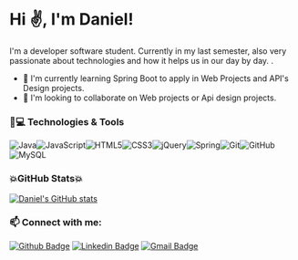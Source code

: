 # Hi ✌️, I'm Daniel!

I'm a developer software student. Currently in my last semester, also very passionate about technologies and how it helps us in our day by day.  .

- 🔭 I'm currently learning Spring Boot to apply in Web Projects and API's Design projects.
- 🤝 I'm looking to collaborate on Web projects or Api design projects.

### 🚀💻 Technologies & Tools

<img alt="Java" src="https://img.shields.io/badge/java-%23ED8B00.svg?&style=for-the-badge&logo=java&logoColor=white"/><img alt="JavaScript" src="https://img.shields.io/badge/javascript%20-%23323330.svg?&style=for-the-badge&logo=javascript&logoColor=%23F7DF1E"/><img alt="HTML5" src="https://img.shields.io/badge/html5%20-%23E34F26.svg?&style=for-the-badge&logo=html5&logoColor=white"/><img alt="CSS3" src="https://img.shields.io/badge/css3%20-%231572B6.svg?&style=for-the-badge&logo=css3&logoColor=white"/><img alt="jQuery" src="https://img.shields.io/badge/jquery%20-%230769AD.svg?&style=for-the-badge&logo=jquery&logoColor=white"/><img alt="Spring" src="https://img.shields.io/badge/spring%20-%236DB33F.svg?&style=for-the-badge&logo=spring&logoColor=white"/><img alt="Git" src="https://img.shields.io/badge/git%20-%23F05033.svg?&style=for-the-badge&logo=git&logoColor=white"/><img alt="GitHub" src="https://img.shields.io/badge/github%20-%23121011.svg?&style=for-the-badge&logo=github&logoColor=white"/><img alt="MySQL" src="https://img.shields.io/badge/mysql-%2300f.svg?&style=for-the-badge&logo=mysql&logoColor=white"/>

### 💥GitHub Stats💥

[![Daniel's GitHub stats](https://github-readme-stats.vercel.app/api?username=DanielSBaumann)](https://github.com/DanielSBaumann/github-readme-stats)

### 📫 Connect with me:

[![Github Badge](https://img.shields.io/badge/-Github-000?style=flat-square&logo=Github&logoColor=white&link=https://github.com/DanielSBaumann)](https://github.com/DanielSBaumann)
[![Linkedin Badge](https://img.shields.io/badge/-LinkedIn-blue?style=flat-square&logo=Linkedin&logoColor=white&link=https://www.linkedin.com/in/daniel-baumann-6054a437/)](https://www.linkedin.com/in/daniel-baumann-6054a437/)
[![Gmail Badge](https://img.shields.io/badge/-dr4wone@gmail.com-c14438?style=flat-square&logo=Gmail&logoColor=white&link=mailto:dr4wone@gmail.com)](mailto:dr4wone@gmail.com)
